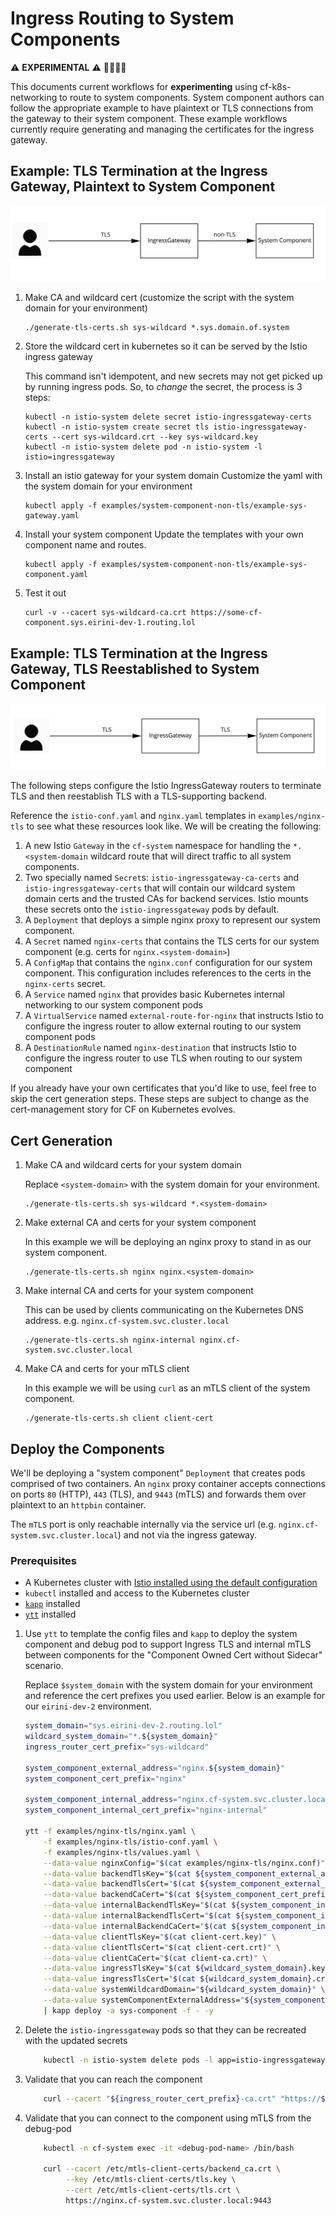 # Ingress Routing to System Components

⚠ **EXPERIMENTAL** ⚠ 👷🏽‍♀️🚧

This documents current workflows for **experimenting** using cf-k8s-networking to route to system components. System component authors can follow the appropriate example to have plaintext or TLS connections from the gateway to their system component. These example workflows currently require generating and managing the certificates for the ingress gateway.

## Example: TLS Termination at the Ingress Gateway, Plaintext to System Component
![Routing to System Components Diagram with plaintext between ingress router and system component](../assets/ingress-to-sys-non-tls.jpg)

1. Make CA and wildcard cert
    (customize the script with the system domain for your environment)
    ```
    ./generate-tls-certs.sh sys-wildcard *.sys.domain.of.system
    ```

2. Store the wildcard cert in kubernetes so it can be served by the Istio ingress gateway

    This command isn't idempotent, and new secrets may not get picked up by running ingress pods.
    So, to *change* the secret, the process is 3 steps:

    ```
    kubectl -n istio-system delete secret istio-ingressgateway-certs
    kubectl -n istio-system create secret tls istio-ingressgateway-certs --cert sys-wildcard.crt --key sys-wildcard.key
    kubectl -n istio-system delete pod -n istio-system -l istio=ingressgateway
    ```


3. Install an istio gateway for your system domain
   Customize the yaml with the system domain for your environment

    ```
    kubectl apply -f examples/system-component-non-tls/example-sys-gateway.yaml
    ```

4. Install your system component
   Update the templates with your own component name and routes.

    ```
    kubectl apply -f examples/system-component-non-tls/example-sys-component.yaml
    ```

5. Test it out
    ```
    curl -v --cacert sys-wildcard-ca.crt https://some-cf-component.sys.eirini-dev-1.routing.lol
    ```

## Example: TLS Termination at the Ingress Gateway, TLS Reestablished to System Component
![Routing to System Components Diagram with TLS between ingress router and system component](../assets/ingress-to-sys-tls.jpg)

The following steps configure the Istio IngressGateway routers to terminate TLS and then reestablish TLS with a TLS-supporting backend.

Reference the `istio-conf.yaml` and `nginx.yaml` templates in `examples/nginx-tls` to see what these resources look like. We will be creating the following:

1. A new Istio `Gateway` in the `cf-system` namespace for handling the `*.<system-domain` wildcard route that will direct traffic to all system components.
1. Two specially named `Secret`s: `istio-ingressgateway-ca-certs` and `istio-ingressgateway-certs` that will contain our wildcard system domain certs and the trusted CAs for backend services. Istio mounts these secrets onto the `istio-ingressgateway` pods by default.
1. A `Deployment` that deploys a simple nginx proxy to represent our system component.
1. A `Secret` named `nginx-certs` that contains the TLS certs for our system component (e.g. certs for `nginx.<system-domain>`)
1. A `ConfigMap` that contains the `nginx.conf` configuration for our system component. This configuration includes references to the certs in the `nginx-certs` secret.
1. A `Service` named `nginx` that provides basic Kubernetes internal networking to our system component pods
1. A `VirtualService` named `external-route-for-nginx` that instructs Istio to configure the ingress router to allow external routing to our system component pods
1. A `DestinationRule` named `nginx-destination` that instructs Istio to configure the ingress router to use TLS when routing to our system component

If you already have your own certificates that you'd like to use, feel free to skip the cert generation steps.
These steps are subject to change as the cert-management story for CF on Kubernetes evolves.

## Cert Generation

1. Make CA and wildcard certs for your system domain

    Replace `<system-domain>` with the system domain for your environment.
    
    ```
    ./generate-tls-certs.sh sys-wildcard *.<system-domain>
    ```

 1. Make external CA and certs for your system component
 
     In this example we will be deploying an nginx proxy to stand in as our system component.
     
     ```
     ./generate-tls-certs.sh nginx nginx.<system-domain>
     ```
    
  1. Make internal CA and certs for your system component
   
       This can be used by clients communicating on the Kubernetes DNS address. e.g. `nginx.cf-system.svc.cluster.local`
       
       ```
       ./generate-tls-certs.sh nginx-internal nginx.cf-system.svc.cluster.local
       ```
    
  1. Make CA and certs for your mTLS client
   
       In this example we will be using `curl` as an mTLS client of the system component.
       
       ```
       ./generate-tls-certs.sh client client-cert
       ```

## Deploy the Components

We'll be deploying a "system component" `Deployment` that creates pods comprised of two containers.
An `nginx` proxy container accepts connections on ports `80` (HTTP), `443` (TLS), and `9443` (mTLS) and forwards them over plaintext to an `httpbin` container.

The `mTLS` port is only reachable internally via the service url (e.g. `nginx.cf-system.svc.cluster.local`) and not via the ingress gateway.

### Prerequisites
- A Kubernetes cluster with [Istio installed using the default configuration](https://istio.io/docs/setup/install/helm/)
- `kubectl` installed and access to the Kubernetes cluster
- [`kapp`](https://get-kapp.io/) installed
- [`ytt`](https://get-ytt.io/) installed

1. Use `ytt` to template the config files and `kapp` to deploy the system component and debug pod to support Ingress TLS and internal mTLS between components for the "Component Owned Cert without Sidecar" scenario.

    Replace `$system_domain` with the system domain for your environment and reference the cert prefixes you used earlier.
    Below is an example for our `eirini-dev-2` environment.

    ```bash
    system_domain="sys.eirini-dev-2.routing.lol"
    wildcard_system_domain="*.${system_domain}"
    ingress_router_cert_prefix="sys-wildcard"
   
    system_component_external_address="nginx.${system_domain}"
    system_component_cert_prefix="nginx"
    
    system_component_internal_address="nginx.cf-system.svc.cluster.local"
    system_component_internal_cert_prefix="nginx-internal"

    ytt -f examples/nginx-tls/nginx.yaml \
        -f examples/nginx-tls/istio-conf.yaml \
        -f examples/nginx-tls/values.yaml \
        --data-value nginxConfig="$(cat examples/nginx-tls/nginx.conf)" \
        --data-value backendTlsKey="$(cat ${system_component_external_address}.key)" \
        --data-value backendTlsCert="$(cat ${system_component_external_address}.crt)" \
        --data-value backendCaCert="$(cat ${system_component_cert_prefix}-ca.crt)" \
        --data-value internalBackendTlsKey="$(cat ${system_component_internal_address}.key)" \
        --data-value internalBackendTlsCert="$(cat ${system_component_internal_address}.crt)" \
        --data-value internalBackendCaCert="$(cat ${system_component_internal_cert_prefix}-ca.crt)" \
        --data-value clientTlsKey="$(cat client-cert.key)" \
        --data-value clientTlsCert="$(cat client-cert.crt)" \
        --data-value clientCaCert="$(cat client-ca.crt)" \
        --data-value ingressTlsKey="$(cat ${wildcard_system_domain}.key)" \
        --data-value ingressTlsCert="$(cat ${wildcard_system_domain}.crt)" \
        --data-value systemWildcardDomain="${wildcard_system_domain}" \
        --data-value systemComponentExternalAddress="${system_component_external_address}" \
        | kapp deploy -a sys-component -f - -y
    ```

1. Delete the `istio-ingressgateway` pods so that they can be recreated with the updated secrets

    ```bash
        kubectl -n istio-system delete pods -l app=istio-ingressgateway
    ```

1. Validate that you can reach the component

    ```bash
        curl --cacert "${ingress_router_cert_prefix}-ca.crt" "https://${system_component_external_address}"
    ```

1. Validate that you can connect to the component using mTLS from the debug-pod

    ```bash
        kubectl -n cf-system exec -it <debug-pod-name> /bin/bash

        curl --cacert /etc/mtls-client-certs/backend_ca.crt \
             --key /etc/mtls-client-certs/tls.key \
             --cert /etc/mtls-client-certs/tls.crt \
             https://nginx.cf-system.svc.cluster.local:9443
    ```
